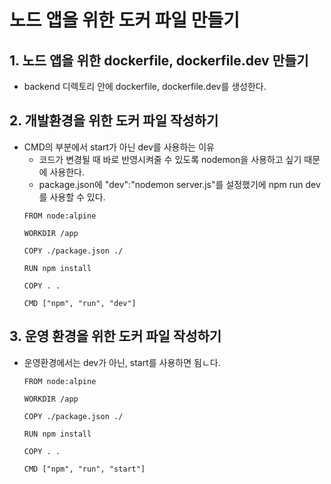 # 노드 앱을 위한 도커 파일 만들기
## 1. 노드 앱을 위한 dockerfile, dockerfile.dev 만들기
- backend 디렉토리 안에 dockerfile, dockerfile.dev를 생성한다.

## 2. 개발환경을 위한 도커 파일 작성하기
- CMD의 부분에서 start가 아닌 dev를 사용하는 이유
    - 코드가 변경될 때 바로 반영시켜줄 수 있도록 nodemon을 사용하고 싶기 때문에 사용한다.
    - package.json에 "dev":"nodemon server.js"를 설정했기에 npm run dev를 사용할 수 있다.
    ```docker
    FROM node:alpine

    WORKDIR /app

    COPY ./package.json ./

    RUN npm install

    COPY . .

    CMD ["npm", "run", "dev"]
    ```
## 3. 운영 환경을 위한 도커 파일 작성하기
- 운영환경에서는 dev가 아닌, start를 사용하면 됨ㄴ다.
    ```docker
    FROM node:alpine

    WORKDIR /app

    COPY ./package.json ./

    RUN npm install

    COPY . .

    CMD ["npm", "run", "start"]
    ```